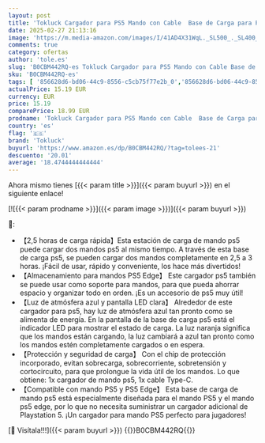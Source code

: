 ```yaml
---
layout: post
title: 'Tokluck Cargador para PS5 Mando con Cable  Base de Carga para PS5 y PS5 Edge  2 5H Carga para PS5 Mando Cargador para PS5 Compatible con PS5 Edge  Kits de Accesorios para Playstation 5'
date: 2025-02-27 21:13:16
image: 'https://m.media-amazon.com/images/I/41AD4X31WqL._SL500_._SL400_.jpg'
comments: true
category: ofertas
author: 'tole.es'
slug: 'B0CBM442RQ-es Tokluck Cargador para PS5 Mando con Cable Base de Carga...'
sku: 'B0CBM442RQ-es'
tags: [ '856628d6-bd06-44c9-8556-c5cb75f77e2b_0','856628d6-bd06-44c9-8556-c5cb75f77e2b_8201','Accesorios para PS4, Xbox One y Nintendo Switch','Accesorios para PlayStation 4','Accesorios para PlayStation 5','Arborist Merchandising Root','Hardware y juegos para PlayStation 4','Hardware y juegos para PlayStation 5','Kits de accesorios de Playstation 5','Packs de accesorios para PlayStation 4','Self Service','Special Features Stores','Videojuegos','playstation','ps5','tokluck','🇪🇸', ]
actualPrice: 15.19 EUR
currency: EUR
price: 15.19
comparePrice: 18.99 EUR
prodname: 'Tokluck Cargador para PS5 Mando con Cable  Base de Carga para PS5 y PS5 Edge  2 5H Carga para PS5 Mando Cargador para PS5 Compatible con PS5 Edge  Kits de Accesorios para Playstation 5'
country: 'es'
flag: '🇪🇸'
brand: 'Tokluck'
buyurl: 'https://www.amazon.es/dp/B0CBM442RQ/?tag=tolees-21'
descuento: '20.01'
average: '18.4744444444444'
---
```


Ahora mismo tienes [{{< param title >}}]({{< param buyurl >}}) en el siguiente enlace!

[![{{< param prodname >}}]({{< param image >}})]({{< param buyurl >}})

🔎:

- 【2,5 horas de carga rápida】Esta estación de carga de mando ps5 puede cargar dos mandos ps5 al mismo tiempo. A través de esta base de carga ps5, se pueden cargar dos mandos completamente en 2,5 a 3 horas. ¡Fácil de usar, rápido y conveniente, los hace más divertidos!
- 【Almacenamiento para mandos PS5 Edge】 Este cargador ps5 también se puede usar como soporte para mandos, para que pueda ahorrar espacio y organizar todo en orden. ¡Es un accesorio de ps5 muy útil!
- 【Luz de atmósfera azul y pantalla LED clara】 Alrededor de este cargador para ps5, hay luz de atmósfera azul tan pronto como se alimenta de energía. En la pantalla de la base de carga ps5 está el indicador LED para mostrar el estado de carga. La luz naranja significa que los mandos están cargando, la luz cambiará a azul tan pronto como los mandos estén completamente cargados o en espera.
- 【Protección y seguridad de carga】 Con el chip de protección incorporado, evitan sobrecarga, sobrecorriente, sobretensión y cortocircuito, para que prolongue la vida útil de los mandos. Lo que obtiene: 1x cargador de mando ps5, 1x cable Type-C.
- 【Compatible con mando PS5 y PS5 Edge】 Esta base de carga de mando ps5 está especialmente diseñada para el mando PS5 y el mando ps5 edge, por lo que no necesita suministrar un cargador adicional de Playstation 5. ¡Un cargador para mando PS5 perfecto para jugadores!

[🛒 Visítala!!!]({{< param buyurl >}})
{{<world>}}B0CBM442RQ{{</world>}}
